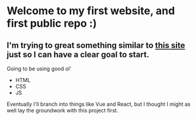 # Welcome to my first website, and first public repo :) 

<h2> I'm trying to great something similar to <a href="https://ven.earth">this site </a>just so I can have a clear goal to start. </h2>
  
  <p> Going to be using good ol'
  
  - HTML
  - CSS
  - JS
  
  Eventually I'll branch into things like Vue and React, but I thought I might as well lay the groundwork with this project first. </p>
